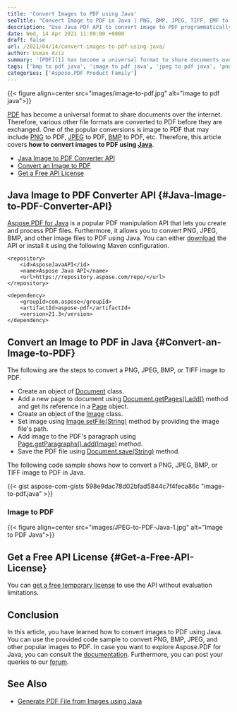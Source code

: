 ```yaml
---
title: 'Convert Images to PDF using Java'
seoTitle: "Convert Image to PDF in Java | PNG, BMP, JPEG, TIFF, EMF to PDF Java"
description: "Use Java PDF API to convert image to PDF programmatically in Java. Convert PNG to PDF, JPEG to PDF, BMP to PDF, EMF to PDF, and TIFF to PDF."
date: Wed, 14 Apr 2021 11:09:00 +0000
draft: false
url: /2021/04/14/convert-images-to-pdf-using-java/
author: Usman Aziz
summary: '[PDF][1] has become a universal format to share documents over the internet. Therefore, various other file formats are converted to PDF before they are exchanged. One of the popular conversions is image to PDF that may include [PNG][2] to PDF, [JPEG][3] to PDF, [BMP][4] to PDF, etc. Therefore, this article covers **how to convert images to PDF using Java**.'
tags: ['bmp to pdf java', 'image to pdf java', 'jpeg to pdf java', 'png to pdf java', 'tiff to pdf java']
categories: ['Aspose.PDF Product Family']
---
```




{{< figure align=center src="images/image-to-pdf.jpg" alt="image to pdf java">}}


[PDF][5] has become a universal format to share documents over the internet. Therefore, various other file formats are converted to PDF before they are exchanged. One of the popular conversions is image to PDF that may include [PNG][6] to PDF, [JPEG][7] to PDF, [BMP][8] to PDF, etc. Therefore, this article covers **how to convert images to PDF using [Java][9]**.

*   [Java Image to PDF Converter API][10]
*   [Convert an Image to PDF][11]
*   [Get a Free API License][12]

## Java Image to PDF Converter API {#Java-Image-to-PDF-Converter-API}

[Aspose.PDF for Java][13] is a popular PDF manipulation API that lets you create and process PDF files. Furthermore, it allows you to convert PNG, JPEG, BMP, and other image files to PDF using Java. You can either [download][14] the API or install it using the following Maven configuration.

```
<repository>
    <id>AsposeJavaAPI</id>
    <name>Aspose Java API</name>
    <url>https://repository.aspose.com/repo/</url>
</repository>
```
```
<dependency>
    <groupId>com.aspose</groupId>
    <artifactId>aspose-pdf</artifactId>
    <version>21.3</version>
</dependency>
```

## Convert an Image to PDF in Java {#Convert-an-Image-to-PDF}

The following are the steps to convert a PNG, JPEG, BMP, or TIFF image to PDF.

*   Create an object of [Document][15] class.
*   Add a new page to document using [Document.getPages().add()][16] method and get its reference in a [Page][17] object.
*   Create an object of the [Image][18] class.
*   Set image using [Image.setFile(String)][19] method by providing the image file's path.
*   Add image to the PDF's paragraph using [Page.getParagraphs().add(Image)][20] method.
*   Save the PDF file using [Document.save(String)][21] method.

The following code sample shows how to convert a PNG, JPEG, BMP, or TIFF image to PDF in Java.

{{< gist aspose-com-gists 598e9dac78d02bfad5844c7f4feca86c "image-to-pdf.java" >}}

### Image to PDF



{{< figure align=center src="images/JPEG-to-PDF-Java-1.jpg" alt="Image to PDF Java">}}


## Get a Free API License {#Get-a-Free-API-License}

You can [get a free temporary license][22] to use the API without evaluation limitations.

## Conclusion

In this article, you have learned how to convert images to PDF using Java. You can use the provided code sample to convert PNG, BMP, JPEG, and other popular images to PDF. In case you want to explore Aspose.PDF for Java, you can consult the [documentation][23]. Furthermore, you can post your queries to our [forum][24].

## See Also

*   [Generate PDF File from Images using Java][25]




[1]: https://docs.fileformat.com/pdf/
[2]: https://docs.fileformat.com/image/png
[3]: https://docs.fileformat.com/image/jpeg/
[4]: https://docs.fileformat.com/image/bmp/
[5]: https://docs.fileformat.com/pdf/
[6]: https://docs.fileformat.com/image/png
[7]: https://docs.fileformat.com/image/jpeg/
[8]: https://docs.fileformat.com/image/bmp/
[9]: https://docs.fileformat.com/programming/java/
[10]: #Java-Image-to-PDF-Converter-API
[11]: #Convert-an-Image-to-PDF
[12]: #Get-a-Free-API-License
[13]: https://products.aspose.com/pdf/java
[14]: https://downloads.aspose.com/pdf/java
[15]: https://apireference.aspose.com/pdf/java/com.aspose.pdf/Document
[16]: https://apireference.aspose.com/pdf/java/com.aspose.pdf/PageCollection#add--
[17]: https://apireference.aspose.com/pdf/java/com.aspose.pdf/Page
[18]: https://apireference.aspose.com/pdf/java/com.aspose.pdf/Image
[19]: https://apireference.aspose.com/pdf/java/com.aspose.pdf/Image#setFile-java.lang.String-
[20]: https://apireference.aspose.com/pdf/java/com.aspose.pdf/Paragraphs#add-com.aspose.pdf.BaseParagraph-
[21]: https://apireference.aspose.com/pdf/java/com.aspose.pdf/Document#save-java.lang.String-
[22]: https://purchase.aspose.com/temporary-license
[23]: https://docs.aspose.com/pdf/java/getting-started/
[24]: https://forum.aspose.com/
[25]: https://blog.aspose.com/2021/03/01/generate-pdf-file-from-images-using-java/





